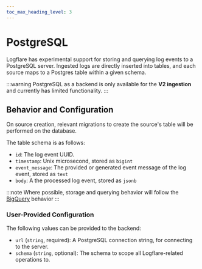 ```yaml
---
toc_max_heading_level: 3
---
```


# PostgreSQL

Logflare has experimental support for storing and querying log events to a PostgreSQL server. Ingested logs are directly inserted into tables, and each source maps to a Postgres table within a given schema.

:::warning
PostgreSQL as a backend is only available for the **V2 ingestion** and currently has limited functionality.
:::

## Behavior and Configuration

On source creation, relevant migrations to create the source's table will be performed on the database.

The table schema is as follows:

- `id`: The log event UUID.
- `timestamp`: Unix microsecond, stored as `bigint`
- `event_message`: The provided or generated event message of the log event, stored as `text`
- `body`: A the processed log event, stored as `jsonb`

:::note
Where possible, storage and querying behavior will follow the [BigQuery](../bigquery) behavior
:::

### User-Provided Configuration

The following values can be provided to the backend:

- `url` (`string`, required): A PostgreSQL connection string, for connecting to the server.
- `schema` (`string`, optional): The schema to scope all Logflare-related operations to.
